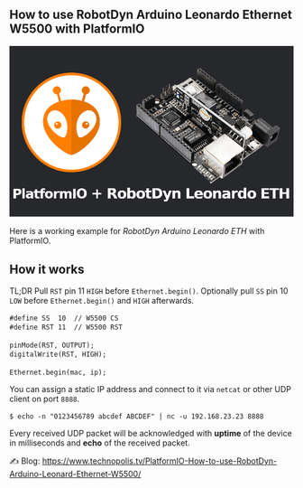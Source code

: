 ## How to use RobotDyn Arduino Leonardo Ethernet W5500 with PlatformIO

![RobotDyn Arduino Leonardo Ethernet W5500](/robotdyn-leonardo-ethernet-w5500-poe-bg.jpg)

Here is a working example for _RobotDyn Arduino Leonardo ETH_ with PlatformIO.

## How it works

TL;DR Pull `RST` pin 11 `HIGH` before `Ethernet.begin()`. Optionally pull `SS` pin 10 `LOW` before `Ethernet.begin()` and `HIGH` afterwards.

```
#define SS  10  // W5500 CS
#define RST 11  // W5500 RST

pinMode(RST, OUTPUT);
digitalWrite(RST, HIGH);

Ethernet.begin(mac, ip);
```
You can assign a static IP address and connect to it via `netcat` or other UDP client on port `8888`.

```
$ echo -n "0123456789 abcdef ABCDEF" | nc -u 192.168.23.23 8888
```

Every received UDP packet will be acknowledged with __uptime__ of the device in milliseconds and __echo__ of the received packet.

✍️ Blog: https://www.technopolis.tv/PlatformIO-How-to-use-RobotDyn-Arduino-Leonard-Ethernet-W5500/